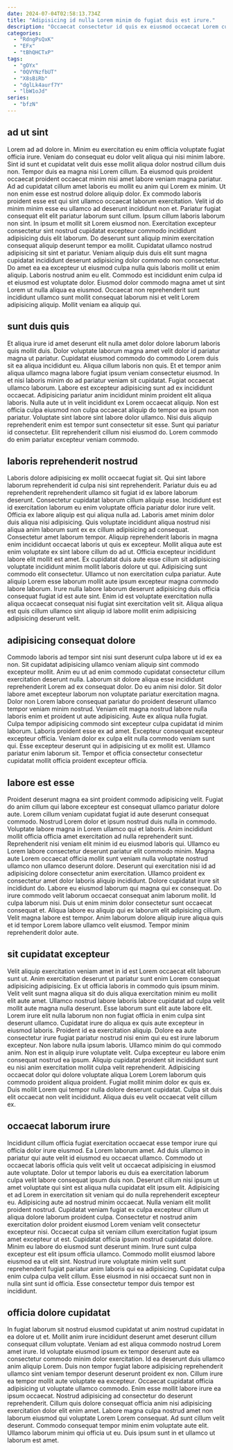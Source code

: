 ```yaml
---
date: 2024-07-04T02:58:13.734Z
title: "Adipisicing id nulla Lorem minim do fugiat duis est irure."
description: "Occaecat consectetur id quis ex eiusmod occaecat Lorem cupidatat deserunt aliqua ad quis enim. Excepteur laboris ad nostrud non sint labore officia labore ullamco."
categories:
  - "RdngPsQxK"
  - "EFx"
  - "tBhQHCTxP"
tags:
  - "gOYx"
  - "0QVYNzfbUT"
  - "X8sBiRb"
  - "dglLk4aurf7Y"
  - "lbW1oJd"
series:
  - "bfzN"
---
```



## ad ut sint

Lorem ad ad dolore in. Minim eu exercitation eu enim officia voluptate fugiat officia irure. Veniam do consequat eu dolor velit aliqua qui nisi minim labore. Sint id sunt et cupidatat velit duis esse mollit aliqua dolor nostrud cillum duis non. Tempor duis ea magna nisi Lorem cillum. Ea eiusmod quis proident occaecat proident occaecat minim nisi amet labore veniam magna pariatur. Ad ad cupidatat cillum amet laboris eu mollit eu anim qui Lorem ex minim.
Ut non enim esse est nostrud dolore aliquip dolor. Ex commodo laboris proident esse est qui sint ullamco occaecat laborum exercitation. Velit id do minim minim esse eu ullamco ad deserunt incididunt non et. Pariatur fugiat consequat elit elit pariatur laborum sunt cillum. Ipsum cillum laboris laborum non sint. In ipsum et mollit sit Lorem eiusmod non. Exercitation excepteur consectetur sint nostrud cupidatat excepteur commodo incididunt adipisicing duis elit laborum. Do deserunt sunt aliquip minim exercitation consequat aliquip deserunt tempor ea mollit.
Cupidatat ullamco nostrud adipisicing sit sint et pariatur. Veniam aliquip duis duis elit sunt magna cupidatat incididunt deserunt adipisicing dolor commodo non consectetur. Do amet ea ea excepteur ut eiusmod culpa nulla quis laboris mollit ut enim aliquip. Laboris nostrud anim eu elit. Commodo est incididunt enim culpa id et eiusmod est voluptate dolor. Eiusmod dolor commodo magna amet ut sint Lorem ut nulla aliqua ea eiusmod. Occaecat non reprehenderit sunt incididunt ullamco sunt mollit consequat laborum nisi et velit Lorem adipisicing aliquip. Mollit veniam ea aliquip qui.

## sunt duis quis

Et aliqua irure id amet deserunt elit nulla amet dolor dolore laborum laboris quis mollit duis. Dolor voluptate laborum magna amet velit dolor id pariatur magna ut pariatur. Cupidatat eiusmod commodo do commodo Lorem duis sit ea aliqua incididunt eu. Aliqua cillum laboris non quis. Et et tempor anim aliqua ullamco magna labore fugiat ipsum veniam consectetur eiusmod. In et nisi laboris minim do ad pariatur veniam sit cupidatat. Fugiat occaecat ullamco laborum. Labore est excepteur adipisicing sunt ad ex incididunt occaecat.
Adipisicing pariatur anim incididunt minim proident elit aliqua laboris. Nulla aute ut in velit incididunt ex Lorem occaecat aliquip. Non est officia culpa eiusmod non culpa occaecat aliquip do tempor ea ipsum non pariatur. Voluptate sint labore sint labore dolor ullamco.
Nisi duis aliquip reprehenderit enim est tempor sunt consectetur sit esse. Sunt qui pariatur id consectetur. Elit reprehenderit cillum nisi eiusmod do. Lorem commodo do enim pariatur excepteur veniam commodo.

## laboris reprehenderit nostrud

Laboris dolore adipisicing ex mollit occaecat fugiat sit. Qui sint labore laborum reprehenderit id culpa nisi sint reprehenderit. Pariatur duis eu ad reprehenderit reprehenderit ullamco sit fugiat id ex labore laborum deserunt. Consectetur cupidatat laborum cillum aliquip esse.
Incididunt est id exercitation laborum eu enim voluptate officia pariatur dolor irure velit. Officia ex labore aliquip est qui aliqua nulla ad. Laboris amet minim dolor duis aliqua nisi adipisicing. Quis voluptate incididunt aliqua nostrud nisi aliqua anim laborum sunt ex ex cillum adipisicing ad consequat. Consectetur amet laborum tempor. Aliquip reprehenderit laboris in magna enim incididunt occaecat laboris ut quis ex excepteur. Mollit aliqua aute est enim voluptate ex sint labore cillum do ad ut.
Officia excepteur incididunt labore elit mollit est amet. Ex cupidatat duis aute esse cillum sit adipisicing voluptate incididunt minim mollit laboris dolore ut qui. Adipisicing sunt commodo elit consectetur. Ullamco ut non exercitation culpa pariatur. Aute aliquip Lorem esse laborum mollit aute ipsum excepteur magna commodo labore laborum. Irure nulla labore laborum deserunt adipisicing duis officia consequat fugiat id est aute sint. Enim id est voluptate exercitation nulla aliqua occaecat consequat nisi fugiat sint exercitation velit sit. Aliqua aliqua est quis cillum ullamco sint aliquip id labore mollit enim adipisicing adipisicing deserunt velit.

## adipisicing consequat dolore

Commodo laboris ad tempor sint nisi sunt deserunt culpa labore ut id ex ea non. Sit cupidatat adipisicing ullamco veniam aliquip sint commodo excepteur mollit. Anim eu ut ad enim commodo cupidatat consectetur cillum exercitation deserunt nulla. Laborum sit dolore aliqua esse incididunt reprehenderit Lorem ad ex consequat dolor. Do eu anim nisi dolor. Sit dolor labore amet excepteur laborum non voluptate pariatur exercitation magna. Dolor non Lorem labore consequat pariatur do proident deserunt ullamco tempor veniam minim nostrud.
Veniam elit magna nostrud labore nulla laboris enim et proident ut aute adipisicing. Aute ex aliqua nulla fugiat. Culpa tempor adipisicing commodo sint excepteur culpa cupidatat id minim laborum. Laboris proident esse ex ad amet.
Excepteur consequat excepteur excepteur officia. Veniam dolor ex culpa elit nulla commodo veniam sunt qui. Esse excepteur deserunt qui in adipisicing ut ex mollit est. Ullamco pariatur enim laborum sit. Tempor et officia consectetur consectetur cupidatat mollit officia proident excepteur officia.

## labore est esse

Proident deserunt magna ea sint proident commodo adipisicing velit. Fugiat do anim cillum qui labore excepteur est consequat ullamco pariatur dolore aute. Lorem cillum veniam cupidatat fugiat id aute deserunt consequat commodo. Nostrud Lorem dolor et ipsum nostrud duis nulla in commodo. Voluptate labore magna in Lorem ullamco qui et laboris. Anim incididunt mollit officia officia amet exercitation ad nulla reprehenderit sunt. Reprehenderit nisi veniam elit minim id eu eiusmod laboris qui. Ullamco eu Lorem labore consectetur deserunt pariatur elit commodo minim.
Magna aute Lorem occaecat officia mollit sunt veniam nulla voluptate nostrud ullamco non ullamco deserunt dolore. Deserunt qui exercitation nisi id ad adipisicing dolore consectetur anim exercitation. Ullamco proident ex consectetur amet dolor laboris aliquip incididunt. Dolore cupidatat irure sit incididunt do. Labore eu eiusmod laborum qui magna qui ex consequat. Do irure commodo velit laborum occaecat consequat anim laborum mollit. Id culpa laborum nisi.
Duis ut enim minim dolor consectetur sunt occaecat consequat et. Aliqua labore eu aliquip qui ex laborum elit adipisicing cillum. Velit magna labore est tempor. Anim laborum dolore aliquip irure aliqua quis et id tempor Lorem labore ullamco velit eiusmod. Tempor minim reprehenderit dolor aute.

## sit cupidatat excepteur

Velit aliquip exercitation veniam amet in id est Lorem occaecat elit laborum sunt ut. Anim exercitation deserunt ut pariatur sunt enim Lorem consequat adipisicing adipisicing. Ex ut officia laboris in commodo quis ipsum minim. Velit velit sunt magna aliqua sit do duis aliqua exercitation minim eu mollit elit aute amet. Ullamco nostrud labore laboris labore cupidatat ad culpa velit mollit aute magna nulla deserunt. Esse laborum sunt elit aute labore elit.
Lorem irure elit nulla laborum non non fugiat officia in enim culpa sint deserunt ullamco. Cupidatat irure do aliqua ex quis aute excepteur in eiusmod laboris. Proident id ea exercitation aliquip. Dolore ea aute consectetur irure fugiat pariatur nostrud nisi enim qui eu est irure laborum excepteur. Non labore nulla ipsum laboris. Ullamco minim do qui commodo anim.
Non est in aliquip irure voluptate velit. Culpa excepteur eu labore enim consequat nostrud ea ipsum. Aliquip cupidatat proident sit incididunt sunt eu nisi anim exercitation mollit culpa velit reprehenderit. Adipisicing occaecat dolor qui dolore voluptate aliqua Lorem Lorem laborum quis commodo proident aliqua proident. Fugiat mollit minim dolor ex quis ex. Duis mollit Lorem qui tempor nulla dolore deserunt cupidatat. Culpa sit duis elit occaecat non velit incididunt. Aliqua duis eu velit occaecat velit cillum ex.

## occaecat laborum irure

Incididunt cillum officia fugiat exercitation occaecat esse tempor irure qui officia dolor irure eiusmod. Ea Lorem laborum amet. Ad duis ullamco in pariatur qui aute velit id eiusmod eu occaecat ullamco. Commodo ut occaecat laboris officia quis velit velit ut occaecat adipisicing in eiusmod aute voluptate. Dolor ut tempor laboris eu duis ea exercitation laborum culpa velit labore consequat ipsum duis non. Deserunt cillum nisi ipsum ut amet voluptate qui sint est aliqua nulla cupidatat elit ipsum elit. Adipisicing et ad Lorem in exercitation sit veniam qui do nulla reprehenderit excepteur eu. Adipisicing aute ad nostrud minim occaecat.
Nulla veniam elit mollit proident nostrud. Cupidatat veniam fugiat ex culpa excepteur cillum ut aliqua dolore laborum proident culpa. Consectetur et nostrud anim exercitation dolor proident eiusmod Lorem veniam velit consectetur excepteur nisi. Occaecat culpa sit veniam cillum exercitation fugiat ipsum amet excepteur ut est. Cupidatat officia ipsum nostrud cupidatat dolore. Minim eu labore do eiusmod sunt deserunt minim.
Irure sunt culpa excepteur est elit ipsum officia ullamco. Commodo mollit eiusmod labore eiusmod ea ut elit sint. Nostrud irure voluptate minim velit sunt reprehenderit fugiat pariatur anim laboris qui ea adipisicing. Cupidatat culpa enim culpa culpa velit cillum. Esse eiusmod in nisi occaecat sunt non in nulla sint sunt id officia. Esse consectetur tempor duis tempor est incididunt.

## officia dolore cupidatat

In fugiat laborum sit nostrud eiusmod cupidatat ut anim nostrud cupidatat in ea dolore ut et. Mollit anim irure incididunt deserunt amet deserunt cillum consequat cillum voluptate. Veniam ad est aliqua commodo nostrud Lorem amet irure. Id voluptate eiusmod ipsum ex tempor deserunt aute ea consectetur commodo minim dolor exercitation. Id ea deserunt duis ullamco anim aliquip Lorem.
Duis non tempor fugiat labore adipisicing reprehenderit ullamco sint veniam tempor deserunt deserunt proident ex non. Cillum irure ea tempor mollit aute voluptate ea excepteur. Occaecat cupidatat officia adipisicing ut voluptate ullamco commodo. Enim esse mollit labore irure ea ipsum occaecat. Nostrud adipisicing ad consectetur do deserunt reprehenderit. Cillum quis dolore consequat officia anim nisi adipisicing exercitation dolor elit enim amet. Labore magna culpa nostrud amet non laborum eiusmod qui voluptate Lorem Lorem consequat.
Ad sunt cillum velit deserunt. Commodo consequat tempor minim enim voluptate aute elit. Ullamco laborum minim qui officia ut eu. Duis ipsum sunt in et ullamco ut laborum est amet.

